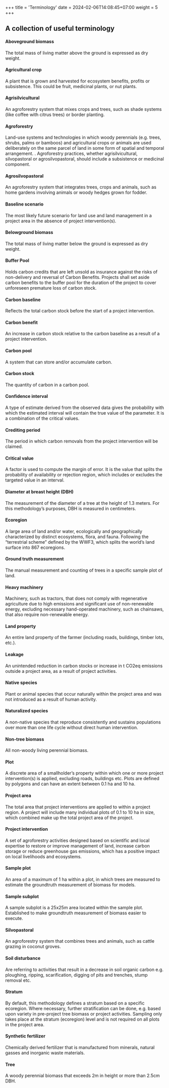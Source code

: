 +++
title = 'Terminology'
date = 2024-02-06T14:08:45+07:00
weight = 5
+++

## A collection of useful terminology

#### Aboveground biomass
The total mass of living matter above the ground is expressed as dry weight.
#### Agricultural crop
A plant that is grown and harvested for ecosystem benefits, profits or subsistence. This could be
fruit, medicinal plants, or nut plants.
#### Agrisilvicultural
An agroforestry system that mixes crops and trees, such as shade systems (like coffee with citrus
trees) or border planting.
#### Agroforestry
Land-use systems and technologies in which woody perennials (e.g. trees, shrubs, palms or
bamboos) and agricultural crops or animals are used deliberately on the same parcel of land in
some form of spatial and temporal arrangement. . Agroforestry practices, whether agrisilvicultural,
silvopastoral or agrosilvopastoral, should include a subsistence or medicinal component.
#### Agrosilvopastoral
An agroforestry system that integrates trees, crops and animals, such as home gardens involving
animals or woody hedges grown for fodder.
#### Baseline scenario
The most likely future scenario for land use and land management in a project area in the absence
of project intervention(s).
#### Belowground biomass
The total mass of living matter below the ground is expressed as dry weight.
#### Buffer Pool
Holds carbon credits that are left unsold as insurance against the risks of non-delivery and reversal
of Carbon Benefits. Projects shall set aside carbon benefits to the buffer pool for the duration of
the project to cover unforeseen premature loss of carbon stock.
#### Carbon baseline
Reflects the total carbon stock before the start of a project intervention.
#### Carbon benefit
An increase in carbon stock relative to the carbon baseline as a result of a project intervention.
#### Carbon pool
A system that can store and/or accumulate carbon.
#### Carbon stock
The quantity of carbon in a carbon pool.
#### Confidence interval
A type of estimate derived from the observed data gives the probability with which the estimated
interval will contain the true value of the parameter. It is a combination of the critical values.
#### Crediting period
The period in which carbon removals from the project intervention will be claimed.
#### Critical value
A factor is used to compute the margin of error. It is the value that splits the probability of
availability or rejection region, which includes or excludes the targeted value in an interval.
#### Diameter at breast height (DBH)
The measurement of the diameter of a tree at the height of 1.3 meters. For this methodology’s
purposes, DBH is measured in centimeters.
#### Ecoregion
A large area of land and/or water, ecologically and geographically characterized by distinct
ecosystems, flora, and fauna. Following the “terrestrial scheme” defined by the WWF3, which splits
the world’s land surface into 867 ecoregions.
#### Ground truth measurement
The manual measurement and counting of trees in a specific sample plot of land.
#### Heavy machinery
Machinery, such as tractors, that does not comply with regenerative agriculture due to high
emissions and significant use of non-renewable energy, excluding necessary hand-operated
machinery, such as chainsaws, that also require non-renewable energy.
#### Land property
An entire land property of the farmer (including roads, buildings, timber lots, etc.).
#### Leakage
An unintended reduction in carbon stocks or increase in t CO2eq emissions outside a project area,
as a result of project activities.
#### Native species
Plant or animal species that occur naturally within the project area and was not introduced as a
result of human activity.
#### Naturalized species
A non-native species that reproduce consistently and sustains populations over more than one
life cycle without direct human intervention.
#### Non-tree biomass
All non-woody living perennial biomass.
#### Plot
A discrete area of a smallholder’s property within which one or more project intervention(s) is
applied, excluding roads, buildings etc. Plots are defined by polygons and can have an extent
between 0.1 ha and 10 ha.
#### Project area
The total area that project interventions are applied to within a project region. A project will
include many individual plots of 0.1 to 10 ha in size, which combined make up the total project
area of the project.
#### Project intervention
A set of agroforestry activities designed based on scientific and local expertise to restore or
improve management of land, increase carbon storage or reduce greenhouse gas emissions,
which has a positive impact on local livelihoods and ecosystems.
#### Sample plot
An area of a maximum of 1 ha within a plot, in which trees are measured to estimate the groundtruth measurement of biomass for models.
#### Sample subplot
A sample subplot is a 25x25m area located within the sample plot. Established to make groundtruth measurement of biomass easier to execute.
#### Silvopastoral
An agroforestry system that combines trees and animals, such as cattle grazing in coconut groves.
#### Soil disturbance
Are referring to activities that result in a decrease in soil organic carbon e.g. ploughing, ripping,
scarification, digging of pits and trenches, stump removal etc.
#### Stratum
By default, this methodology defines a stratum based on a specific ecoregion. Where necessary,
further stratification can be done, e.g. based upon variety in pre-project tree biomass or project
activities. Sampling only takes place at the stratum (ecoregion) level and is not required on all
plots in the project area.
#### Synthetic fertilizer
Chemically derived fertilizer that is manufactured from minerals, natural gasses and inorganic
waste materials.
#### Tree
A woody perennial biomass that exceeds 2m in height or more than 2.5cm DBH.